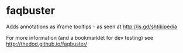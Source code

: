 faqbuster
=========

Adds annotations as iframe tooltips - as seen at http://is.gd/shtikipedia

For more information (and a bookmarklet for dev testing) see http://thedod.github.io/faqbuster/

